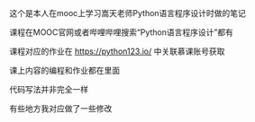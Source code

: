 
这个是本人在mooc上学习嵩天老师Python语言程序设计时做的笔记

课程在MOOC官网或者哔哩哔哩搜索“Python语言程序设计”都有

课程对应的作业在
  https://python123.io/
中关联慕课账号获取

课上内容的编程和作业都在里面

代码写法并非完全一样

有些地方我对应做了一些修改

